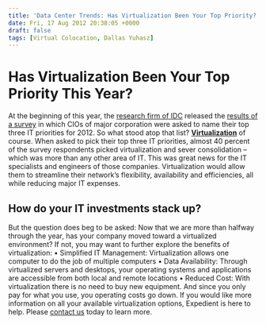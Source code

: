 ```yaml
---
title: 'Data Center Trends: Has Virtualization Been Your Top Priority?'
date: Fri, 17 Aug 2012 20:38:05 +0000
draft: false
tags: [Virtual Colocation, Dallas Yuhasz]
---
```


Has Virtualization Been Your Top Priority This Year?
====================================================

At the beginning of this year, the [research firm of IDC](http://www.idc.com/) released the [results of a survey](http://www.informationweek.com/news/storage/virtualization/232400150) in which CIOs of major corporation were asked to name their top three IT priorities for 2012. So what stood atop that list? [**Virtualization**](https://www.expedient.com/cloud-computing/virtual-on-demand/) of course. When asked to pick their top three IT priorities, almost 40 percent of the survey respondents picked virtualization and sever consolidation – which was more than any other area of IT. This was great news for the IT specialists and engineers of those companies. Virtualization would allow them to streamline their network’s flexibility, availability and efficiencies, all while reducing major IT expenses.

How do your IT investments stack up?
------------------------------------

But the question does beg to be asked: Now that we are more than halfway through the year, has your company moved toward a virtualized environment? If not, you may want to further explore the benefits of virtualization: • Simplified IT Management: Virtualization allows one computer to do the job of multiple computers • Data Availability: Through virtualized servers and desktops, your operating systems and applications are accessible from both local and remote locations • Reduced Cost: With virtualization there is no need to buy new equipment. And since you only pay for what you use, you operating costs go down. If you would like more information on all your available virtualization options, Expedient is here to help. Please [contact us](https://www.expedient.com/get-a-quote/) today to learn more.